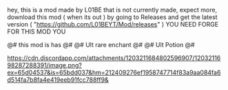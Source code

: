 hey, this is a mod made by L01BE that is not currently made, expect more, download this mod ( when its out ) by going to Releases and get the latest version 
( "https://github.com/L01BEYT/Mod/releases" )
YOU NEED FORGE FOR THIS MOD YOU

@# this mod is has @#
@# Ult rare enchant @#
@# Ult Potion @#


https://cdn.discordapp.com/attachments/1203211684802596907/1203211698287288391/image.png?ex=65d04537&is=65bdd037&hm=212409276ef1958747714f83a9aa084fa6d514fa7b8fa4e419eeb91fcc788ff9&
